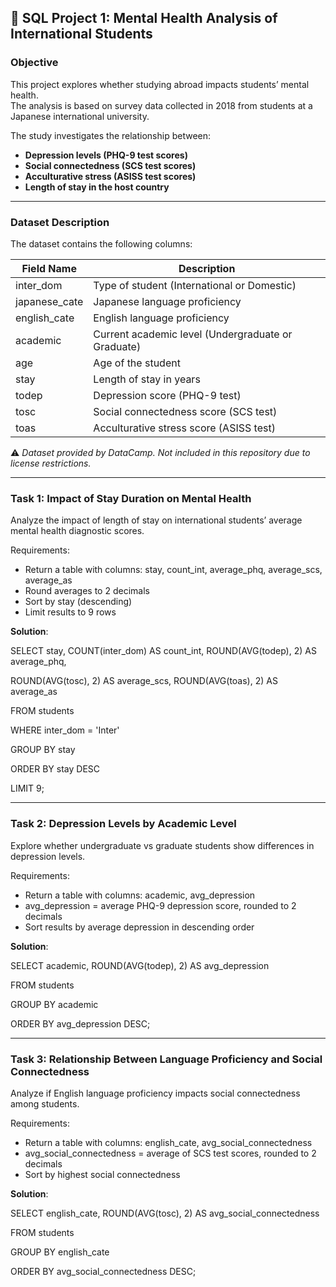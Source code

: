 ## 📌 SQL Project 1: Mental Health Analysis of International Students  

### **Objective**
This project explores whether studying abroad impacts students’ mental health.  
The analysis is based on survey data collected in 2018 from students at a Japanese international university.  

The study investigates the relationship between:  
- **Depression levels (PHQ-9 test scores)**  
- **Social connectedness (SCS test scores)**  
- **Acculturative stress (ASISS test scores)**  
- **Length of stay in the host country**  

---

### **Dataset Description**
The dataset contains the following columns:  

| Field Name    | Description |
|---------------|-------------|
| inter_dom     | Type of student (International or Domestic) |
| japanese_cate | Japanese language proficiency |
| english_cate  | English language proficiency |
| academic      | Current academic level (Undergraduate or Graduate) |
| age           | Age of the student |
| stay          | Length of stay in years |
| todep         | Depression score (PHQ-9 test) |
| tosc          | Social connectedness score (SCS test) |
| toas          | Acculturative stress score (ASISS test) |

⚠️ *Dataset provided by DataCamp. Not included in this repository due to license restrictions.*  

---

### **Task 1**: Impact of Stay Duration on Mental Health
Analyze the impact of length of stay on international students’ average mental health diagnostic scores.

Requirements:
- Return a table with columns: stay, count_int, average_phq, average_scs, average_as
- Round averages to 2 decimals
- Sort by stay (descending)
- Limit results to 9 rows

**Solution**:

SELECT stay, COUNT(inter_dom) AS count_int, ROUND(AVG(todep), 2) AS average_phq, 
       
ROUND(AVG(tosc), 2) AS average_scs, ROUND(AVG(toas), 2) AS average_as

FROM students

WHERE inter_dom = 'Inter'

GROUP BY stay

ORDER BY stay DESC

LIMIT 9;

---

### **Task 2**: Depression Levels by Academic Level
Explore whether undergraduate vs graduate students show differences in depression levels.

Requirements:
- Return a table with columns: academic, avg_depression
- avg_depression = average PHQ-9 depression score, rounded to 2 decimals
- Sort results by average depression in descending order

**Solution**:

SELECT academic, ROUND(AVG(todep), 2) AS avg_depression

FROM students

GROUP BY academic

ORDER BY avg_depression DESC;

---

### **Task 3**: Relationship Between Language Proficiency and Social Connectedness
Analyze if English language proficiency impacts social connectedness among students.

Requirements:
- Return a table with columns: english_cate, avg_social_connectedness
- avg_social_connectedness = average of SCS test scores, rounded to 2 decimals
- Sort by highest social connectedness

**Solution**:

SELECT english_cate, ROUND(AVG(tosc), 2) AS avg_social_connectedness

FROM students

GROUP BY english_cate

ORDER BY avg_social_connectedness DESC;
